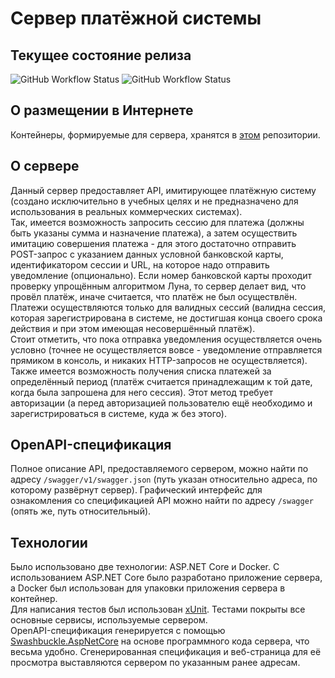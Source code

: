 # Сервер платёжной системы

## Текущее состояние релиза

![GitHub Workflow Status](https://img.shields.io/github/workflow/status/pamugk/PaymentSystem/.NET%20Core?logo=.Net)
![GitHub Workflow Status](https://img.shields.io/github/workflow/status/pamugk/PaymentSystem/Docker?label=docker%20build&logo=Docker)

## О размещении в Интернете

Контейнеры, формируемые для сервера, хранятся в [этом](https://hub.docker.com/repository/docker/pamugk/paymentsystem "Ссылка на репозиторий DockerHub") репозитории.  

## О сервере

Данный сервер предоставляет API, имитирующее платёжную систему (создано исключительно в учебных целях и не предназначено для использования в реальных коммерческих системах).  
Так, имеется возможность запросить сессию для платежа (должны быть указаны сумма и назначение платежа), а затем осуществить имитацию совершения платежа - для этого достаточно отправить POST-запрос с указанием данных условной банковской карты, идентификатором сессии и URL, на которое надо отправить уведомление (опционально). Если номер банковской карты проходит проверку упрощённым алгоритмом Луна, то сервер делает вид, что провёл платёж, иначе считается, что платёж не был осуществлён. Платежи осуществляются только для валидных сессий (валидна сессия, которая зарегистрирована в системе, не достигшая конца своего срока действия и при этом имеющая несовершённый платёж).  
Стоит отметить, что пока отправка уведомления осуществляется очень условно (точнее не осуществляется вовсе - уведомление отправляется прямиком в консоль, и никаких HTTP-запросов не осуществляется).  
Также имеется возможность получения списка платежей за определённый период (платёж считается принадлежащим к той дате, когда была запрошена для него сессия). Этот метод требует авторизации (а перед авторизацией пользователю ещё необходимо и зарегистрироваться в системе, куда ж без этого).  

## OpenAPI-спецификация

Полное описание API, предоставляемого сервером, можно найти по адресу `/swagger/v1/swagger.json` (путь указан относительно адреса, по которому развёрнут сервер). Графический интерфейс для ознакомления со спецификацией API можно найти по адресу `/swagger` (опять же, путь относительный).

## Технологии

Было использовано две технологии: ASP.NET Core и Docker. С использованием ASP.NET Core было разработано приложение сервера, а Docker был использован для упаковки приложения сервера в контейнер.  
Для написания тестов был использован [xUnit](https://xunit.net/ "Сайт xUnit"). Тестами покрыты все основные сервисы, используемые сервером.  
OpenAPI-спецификация генерируется с помощью [Swashbuckle.AspNetCore](https://github.com/domaindrivendev/Swashbuckle.AspNetCore "Репозиторий Swashbuckle.AspNetCore") на основе программного кода сервера, что весьма удобно. Сгенерированная спецификация и веб-страница для её просмотра выставляются сервером по указанным ранее адресам.
